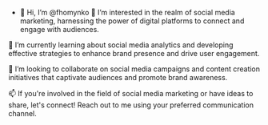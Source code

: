 - 👋 Hi, I’m @fhomynko
👀 I’m interested in the realm of social media marketing, harnessing the power of digital platforms to connect and engage with audiences.

🌱 I’m currently learning about social media analytics and developing effective strategies to enhance brand presence and drive user engagement.

💞️ I’m looking to collaborate on social media campaigns and content creation initiatives that captivate audiences and promote brand awareness.

📫 If you're involved in the field of social media marketing or have ideas to share, let's connect! Reach out to me using your preferred communication channel.

<!---
fhomynko/fhomynko is a ✨ special ✨ repository because its `README.md` (this file) appears on your GitHub profile.
You can click the Preview link to take a look at your changes.
--->

